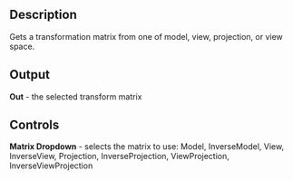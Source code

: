 ## Description
Gets a transformation matrix from one of model, view, projection, or view space.

## Output
**Out** - the selected transform matrix

## Controls
**Matrix Dropdown** - selects the matrix to use: Model, InverseModel, View, InverseView, Projection, InverseProjection, ViewProjection, InverseViewProjection